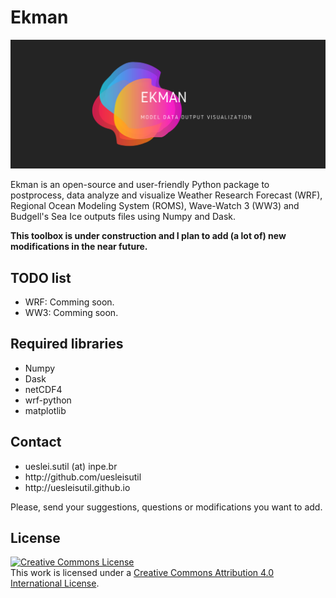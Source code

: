 # Ekman
![Ekman](logo.svg)

Ekman is an open-source and user-friendly Python package to postprocess, data analyze and visualize  Weather Research Forecast (WRF),
Regional Ocean Modeling System (ROMS), Wave-Watch 3 (WW3) and Budgell's Sea Ice outputs files using Numpy and Dask.

<b>This toolbox is under construction and I plan to add (a lot of) new modifications in the near future.</b>

<h2>TODO list</h2>
<ul>
<li>WRF: Comming soon.</li>
<li>WW3: Comming soon.</li>
</ul>

<h2>Required libraries</h2>
<ul>
<li>Numpy</li>
<li>Dask</li>
<li>netCDF4</li>
<li>wrf-python</li>
<li>matplotlib</li>
</ul>

<h2>Contact</h2>
<ul>
<li>ueslei.sutil (at) inpe.br</li>
<li>http://github.com/uesleisutil</li>
<li>http://uesleisutil.github.io</li>
</ul>
Please, send your suggestions, questions or modifications you want to add. 

<h2>License</h2>
<a rel="license" href="http://creativecommons.org/licenses/by/4.0/"><img alt="Creative Commons License" style="border-width:0" src="https://i.creativecommons.org/l/by/4.0/88x31.png" /></a><br />This work is licensed under a <a rel="license" href="http://creativecommons.org/licenses/by/4.0/">Creative Commons Attribution 4.0 International License</a>.